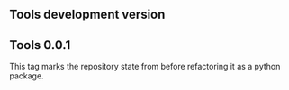 ## Tools development version

## Tools 0.0.1

This tag marks the repository state from before refactoring it as a python package.
